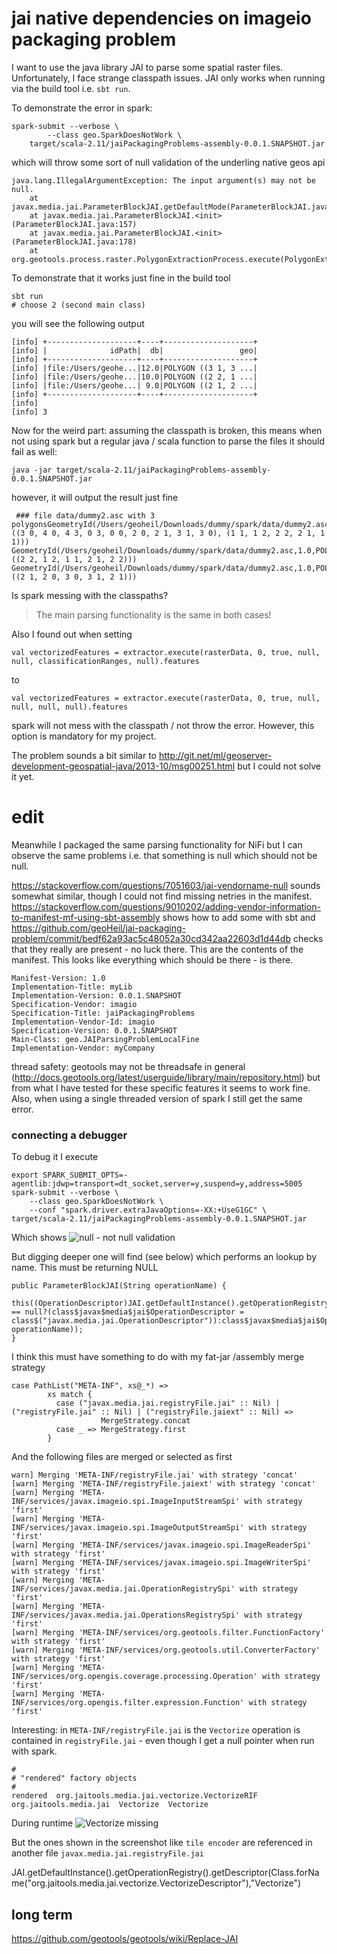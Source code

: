 # jai native dependencies on imageio packaging problem

I want to use the java library JAI to parse some spatial raster files. Unfortunately, I face strange classpath issues.
JAI only works when running via the build tool i.e. `sbt run`. 


To demonstrate the error in spark:

```
spark-submit --verbose \
        --class geo.SparkDoesNotWork \
	target/scala-2.11/jaiPackagingProblems-assembly-0.0.1.SNAPSHOT.jar
```

which will throw some sort of null validation of the underling native geos api

```
java.lang.IllegalArgumentException: The input argument(s) may not be null.
	at javax.media.jai.ParameterBlockJAI.getDefaultMode(ParameterBlockJAI.java:136)
	at javax.media.jai.ParameterBlockJAI.<init>(ParameterBlockJAI.java:157)
	at javax.media.jai.ParameterBlockJAI.<init>(ParameterBlockJAI.java:178)
	at org.geotools.process.raster.PolygonExtractionProcess.execute(PolygonExtractionProcess.java:171)
```

To demonstrate that it works just fine in the build tool

```
sbt run
# choose 2 (second main class)
```
you will see the following output
```
[info] +--------------------+----+--------------------+
[info] |              idPath|  db|                 geo|
[info] +--------------------+----+--------------------+
[info] |file:/Users/geohe...|12.0|POLYGON ((3 1, 3 ...|
[info] |file:/Users/geohe...|10.0|POLYGON ((2 2, 1 ...|
[info] |file:/Users/geohe...| 9.0|POLYGON ((2 1, 2 ...|
[info] +--------------------+----+--------------------+
[info]
[info] 3
```


Now for the weird part: assuming the classpath is broken, this means when not using spark but a regular
java / scala function to parse the files it should fail as well:

```
java -jar target/scala-2.11/jaiPackagingProblems-assembly-0.0.1.SNAPSHOT.jar
```
however, it will output the result just fine

```
 ### file data/dummy2.asc with 3 polygonsGeometryId(/Users/geoheil/Downloads/dummy/spark/data/dummy2.asc,2.0,POLYGON ((3 0, 4 0, 4 3, 0 3, 0 0, 2 0, 2 1, 3 1, 3 0), (1 1, 1 2, 2 2, 2 1, 1 1)))
GeometryId(/Users/geoheil/Downloads/dummy/spark/data/dummy2.asc,1.0,POLYGON ((2 2, 1 2, 1 1, 2 1, 2 2)))
GeometryId(/Users/geoheil/Downloads/dummy/spark/data/dummy2.asc,1.0,POLYGON ((2 1, 2 0, 3 0, 3 1, 2 1)))
```

Is spark messing with the classpaths?

> The main parsing functionality is the same in both cases!

Also I found out when setting
```
val vectorizedFeatures = extractor.execute(rasterData, 0, true, null, null, classificationRanges, null).features
```

to

```
val vectorizedFeatures = extractor.execute(rasterData, 0, true, null, null, null, null).features
```
spark will not mess with the classpath / not throw the error. However, this option is mandatory for my project.

The problem sounds a bit similar to http://git.net/ml/geoserver-development-geospatial-java/2013-10/msg00251.html but I could not solve it yet.

# edit
Meanwhile I packaged the same parsing functionality for NiFi but I can observe the same problems i.e. that something is null which should not be null.


https://stackoverflow.com/questions/7051603/jai-vendorname-null sounds somewhat similar, though I could not find missing netries in the manifest. https://stackoverflow.com/questions/9010202/adding-vendor-information-to-manifest-mf-using-sbt-assembly shows how to add some with sbt and https://github.com/geoHeil/jai-packaging-problem/commit/bedf62a93ac5c48052a30cd342aa22603d1d44db checks that they really are present - no luck there.
This are the contents of the manifest. This looks like everything which should be there - is there.
```
Manifest-Version: 1.0
Implementation-Title: myLib
Implementation-Version: 0.0.1.SNAPSHOT
Specification-Vendor: imagio
Specification-Title: jaiPackagingProblems
Implementation-Vendor-Id: imagio
Specification-Version: 0.0.1.SNAPSHOT
Main-Class: geo.JAIParsingProblemLocalFine
Implementation-Vendor: myCompany
```

thread safety:
geotools may not be threadsafe in general (http://docs.geotools.org/latest/userguide/library/main/repository.html) but from what I have tested for these specific features it seems to work fine. Also, when using a single threaded version of spark I still get the same error.

### connecting a debugger
To debug it I execute
```
export SPARK_SUBMIT_OPTS=-agentlib:jdwp=transport=dt_socket,server=y,suspend=y,address=5005
spark-submit --verbose \
    --class geo.SparkDoesNotWork \
    --conf "spark.driver.extraJavaOptions=-XX:+UseG1GC" \
target/scala-2.11/jaiPackagingProblems-assembly-0.0.1.SNAPSHOT.jar
```
Which shows 
![null - not null validation](img/debugNotNull.png "null not null validation")

But digging deeper one will find (see below) which performs an lookup by name. This must be returning NULL
```
public ParameterBlockJAI(String operationName) {
        this((OperationDescriptor)JAI.getDefaultInstance().getOperationRegistry().getDescriptor(class$javax$media$jai$OperationDescriptor == null?(class$javax$media$jai$OperationDescriptor = class$("javax.media.jai.OperationDescriptor")):class$javax$media$jai$OperationDescriptor, operationName));
}
```

I think this must have something to do with my fat-jar /assembly merge strategy 

```
case PathList("META-INF", xs@_*) =>
        xs match {
          case ("javax.media.jai.registryFile.jai" :: Nil) | ("registryFile.jai" :: Nil) | ("registryFile.jaiext" :: Nil) =>
                    MergeStrategy.concat
          case _ => MergeStrategy.first
        }
```

And the following files are merged or selected as first

```
warn] Merging 'META-INF/registryFile.jai' with strategy 'concat'
[warn] Merging 'META-INF/registryFile.jaiext' with strategy 'concat'
[warn] Merging 'META-INF/services/javax.imageio.spi.ImageInputStreamSpi' with strategy 'first'
[warn] Merging 'META-INF/services/javax.imageio.spi.ImageOutputStreamSpi' with strategy 'first'
[warn] Merging 'META-INF/services/javax.imageio.spi.ImageReaderSpi' with strategy 'first'
[warn] Merging 'META-INF/services/javax.imageio.spi.ImageWriterSpi' with strategy 'first'
[warn] Merging 'META-INF/services/javax.media.jai.OperationRegistrySpi' with strategy 'first'
[warn] Merging 'META-INF/services/javax.media.jai.OperationsRegistrySpi' with strategy 'first'
[warn] Merging 'META-INF/services/org.geotools.filter.FunctionFactory' with strategy 'first'
[warn] Merging 'META-INF/services/org.geotools.util.ConverterFactory' with strategy 'first'
[warn] Merging 'META-INF/services/org.opengis.coverage.processing.Operation' with strategy 'first'
[warn] Merging 'META-INF/services/org.opengis.filter.expression.Function' with strategy 'first'

```

Interesting:
in `META-INF/registryFile.jai` is the `Vectorize` operation is contained in `registryFile.jai` - even though I get a null pointer when run with spark.
```
#
# "rendered" factory objects
#
rendered  org.jaitools.media.jai.vectorize.VectorizeRIF  org.jaitools.media.jai  Vectorize  Vectorize
```

During runtime ![Vectorize missing](img/vectorizeMissing.png "vectorize missing")

But the ones shown in the screenshot like `tile encoder` are referenced in another file `javax.media.jai.registryFile.jai`


JAI.getDefaultInstance().getOperationRegistry().getDescriptor(Class.forName("org.jaitools.media.jai.vectorize.VectorizeDescriptor"),"Vectorize")

## long term
https://github.com/geotools/geotools/wiki/Replace-JAI

